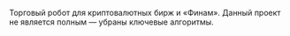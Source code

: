 Торговый робот для криптовалютных бирж и «Финам». Данный проект не является полным — убраны ключевые алгоритмы.

